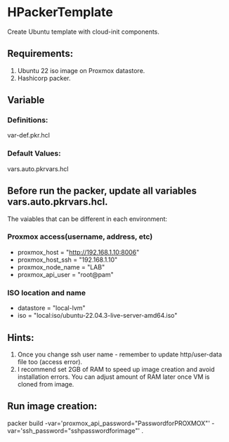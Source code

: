 # HPackerTemplate

Create Ubuntu template with cloud-init components.

## Requirements:
1. Ubuntu 22 iso image on Proxmox datastore.
2. Hashicorp packer.

## Variable 
### Definitions:
var-def.pkr.hcl
### Default Values:
vars.auto.pkrvars.hcl

## Before run the packer, update all variables vars.auto.pkrvars.hcl. 
The vaiables that can be different in each environment:
### Proxmox access(username, address, etc)
- proxmox_host = "http://192.168.1.10:8006"
- proxmox_host_ssh = "192.168.1.10"
- proxmox_node_name =  "LAB"
- proxmox_api_user = "root@pam"
### ISO location and name
- datastore = "local-lvm"
- iso = "local:iso/ubuntu-22.04.3-live-server-amd64.iso"

## Hints:
1. Once you change ssh user name - remember to update http/user-data file too (access error).
2. I recommend set 2GB of RAM to speed up image creation and avoid installation errors. You can adjust amount of RAM later once VM is cloned from image.

## Run image creation:
packer build  -var='proxmox_api_password="PasswordforPROXMOX"' -var='ssh_password="sshpasswordforimage"' . 
